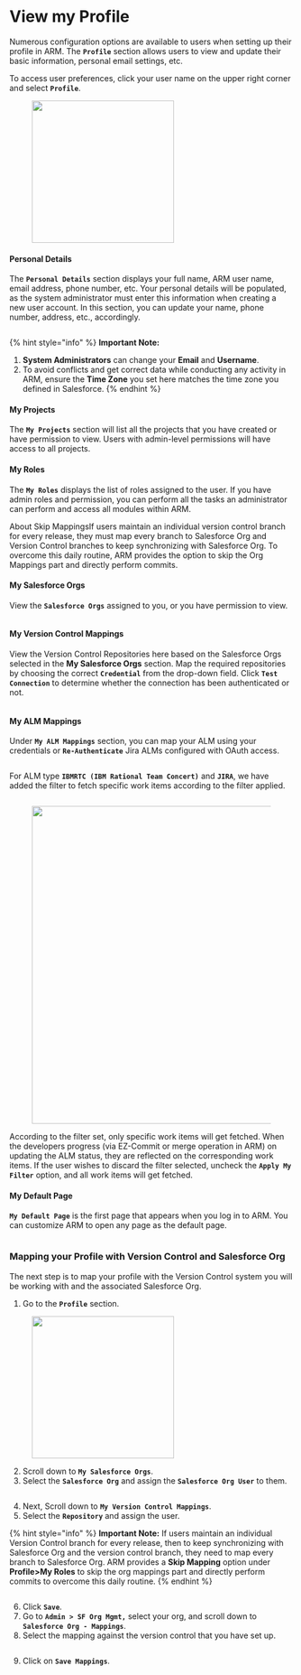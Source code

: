 # View my Profile

Numerous configuration options are available to users when setting up their profile in ARM. The **`Profile`** section allows users to view and update their basic information, personal email settings, etc.&#x20;

To access user preferences, click your user name on the upper right corner and select **`Profile`**.

<figure><img src="../../../../.gitbook/assets/image (5) (1) (1) (1) (1) (1) (1).png" alt="" width="252"><figcaption></figcaption></figure>

#### Personal Details <a href="#personal-details" id="personal-details"></a>

The **`Personal Details`** section displays your full name, ARM user name, email address, phone number, etc. Your personal details will be populated, as the system administrator must enter this information when creating a new user account. In this section, you can update your name, phone number, address, etc., accordingly.

<figure><img src="../../../../.gitbook/assets/image (6) (1) (1) (1) (1) (1) (1).png" alt=""><figcaption></figcaption></figure>

{% hint style="info" %}
**Important Note:**

1. **System Administrators** can change your **Email** and **Username**.
2. To avoid conflicts and get correct data while conducting any activity in ARM, ensure the **Time Zone** you set here matches the time zone you defined in Salesforce.
{% endhint %}

#### My Projects <a href="#my-projects" id="my-projects"></a>

The **`My Projects`** section will list all the projects that you have created or have permission to view. Users with admin-level permissions will have access to all projects.

#### My Roles <a href="#my-roles" id="my-roles"></a>

The **`My Roles`** displays the list of roles assigned to the user. If you have admin roles and permission, you can perform all the tasks an administrator can perform and access all modules within ARM.&#x20;

About Skip MappingsIf users maintain an individual version control branch for every release, they must map every branch to Salesforce Org and Version Control branches to keep synchronizing with Salesforce Org. To overcome this daily routine, ARM provides the option to skip the Org Mappings part and directly perform commits.

#### My Salesforce Orgs <a href="#my-salesforce-orgs" id="my-salesforce-orgs"></a>

View the **`Salesforce Orgs`** assigned to you, or you have permission to view.

<figure><img src="../../../../.gitbook/assets/image (7) (1) (1) (1) (1) (1) (1).png" alt=""><figcaption></figcaption></figure>

#### My Version Control Mappings <a href="#my-version-control-mappings" id="my-version-control-mappings"></a>

View the Version Control Repositories here based on the Salesforce Orgs selected in the **My Salesforce Orgs** section. Map the required repositories by choosing the correct **`Credential`** from the drop-down field. Click **`Test Connection`** to determine whether the connection has been authenticated or not.

<figure><img src="../../../../.gitbook/assets/image (8) (1) (1) (1) (1) (1) (1).png" alt=""><figcaption></figcaption></figure>

#### My ALM Mappings <a href="#my-alm-mappings" id="my-alm-mappings"></a>

Under **`My ALM Mappings`** section, you can map your ALM using your credentials or **`Re-Authenticate`** Jira ALMs configured with OAuth access.

<figure><img src="../../../../.gitbook/assets/image (9) (1) (1) (1) (1) (1) (1).png" alt=""><figcaption></figcaption></figure>

For ALM type **`IBMRTC (IBM Rational Team Concert)`** and **`JIRA`**, we have added the filter to fetch specific work items according to the filter applied.

<figure><img src="../../../../.gitbook/assets/image (10) (1) (1) (1) (1) (1) (1).png" alt=""><figcaption></figcaption></figure>

<figure><img src="../../../../.gitbook/assets/image (11) (1) (1) (1) (1) (1) (1).png" alt="" width="563"><figcaption></figcaption></figure>

According to the filter set, only specific work items will get fetched. When the developers progress (via EZ-Commit or merge operation in ARM) on updating the ALM status, they are reflected on the corresponding work items. If the user wishes to discard the filter selected, uncheck the **`Apply My Filter`** option, and all work items will get fetched.

#### My Default Page <a href="#my-default-page" id="my-default-page"></a>

**`My Default Page`** is the first page that appears when you log in to ARM. You can customize ARM to open any page as the default page.

<figure><img src="../../../../.gitbook/assets/image (12) (1) (1) (1) (1) (1) (1).png" alt=""><figcaption></figcaption></figure>

### Mapping your Profile with Version Control and Salesforce Org <a href="#mapping-your-profile-with-version-control-and-salesforce-org" id="mapping-your-profile-with-version-control-and-salesforce-org"></a>

The next step is to map your profile with the Version Control system you will be working with and the associated Salesforce Org.

1. Go to the **`Profile`** section.

<figure><img src="../../../../.gitbook/assets/image (13) (1) (1) (1) (1) (1) (1).png" alt="" width="252"><figcaption></figcaption></figure>

2. Scroll down to **`My Salesforce Orgs`**.
3. Select the **`Salesforce Org`** and assign the **`Salesforce Org User`** to them.

<figure><img src="../../../../.gitbook/assets/image (14) (1) (1) (1) (1) (1) (1).png" alt=""><figcaption></figcaption></figure>

4. Next, Scroll down to **`My Version Control Mappings`**.
5. Select the **`Repository`** and assign the user.

{% hint style="info" %}
**Important Note:** If users maintain an individual Version Control branch for every release, then to keep synchronizing with Salesforce Org and the version control branch, they need to map every branch to Salesforce Org. ARM provides a **Skip Mapping** option under **Profile>My Roles** to skip the org mappings part and directly perform commits to overcome this daily routine.
{% endhint %}

<figure><img src="../../../../.gitbook/assets/image (15) (1) (1) (1) (1) (1) (1).png" alt=""><figcaption></figcaption></figure>

6. Click **`Save`**.
7. Go to **`Admin > SF Org Mgmt,`** select your org, and scroll down to **`Salesforce Org - Mappings`**.
8. Select the mapping against the version control that you have set up.

<figure><img src="../../../../.gitbook/assets/image (16) (1) (1) (1) (1) (1) (1).png" alt=""><figcaption></figcaption></figure>

9. Click on **`Save Mappings`**.
